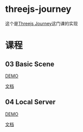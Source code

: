 # threejs-journey

这个是[Threejs Journey](https://threejs-journey.com/)这门课的实现

# 课程

## 03 Basic Scene

[DEMO](https://threejs-journey-eta.vercel.app/)

[文档](https://github.com/TaroSunn/threejs-journey/tree/main/03%20Basic%20Scene)

## 04 Local Server

[DEMO](https://threejs-journey-yr8x.vercel.app/)

[文档](https://github.com/TaroSunn/threejs-journey/tree/main/04%20Local%20Server)
